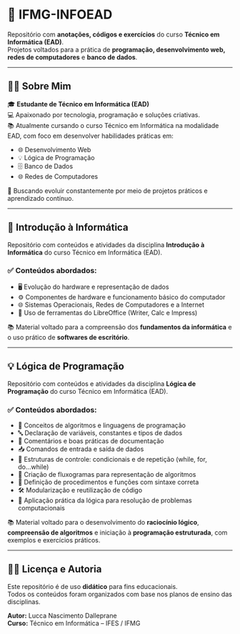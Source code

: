 # 🏫 IFMG-INFOEAD

Repositório com **anotações, códigos e exercícios** do curso **Técnico em Informática (EAD)**.  
Projetos voltados para a prática de **programação, desenvolvimento web, redes de computadores** e **banco de dados**.

---

## 👨‍💻 Sobre Mim

🎓 **Estudante de Técnico em Informática (EAD)**  
💻 Apaixonado por tecnologia, programação e soluções criativas.  
📚 Atualmente cursando o curso Técnico em Informática na modalidade EAD, com foco em desenvolver habilidades práticas em:

- 🌐 Desenvolvimento Web  
- 💡 Lógica de Programação  
- 🗄️ Banco de Dados  
- 🌐 Redes de Computadores  

🚀 Buscando evoluir constantemente por meio de projetos práticos e aprendizado contínuo.

---

## 💾 Introdução à Informática

Repositório com conteúdos e atividades da disciplina **Introdução à Informática** do curso Técnico em Informática (EAD).

### ✅ Conteúdos abordados:

- 🖥️ Evolução do hardware e representação de dados  
- ⚙️ Componentes de hardware e funcionamento básico do computador  
- 🌐 Sistemas Operacionais, Redes de Computadores e a Internet  
- 📝 Uso de ferramentas do LibreOffice (Writer, Calc e Impress)  

📚 Material voltado para a compreensão dos **fundamentos da informática** e o uso prático de **softwares de escritório**.

---

## 💡 Lógica de Programação

Repositório com conteúdos e atividades da disciplina **Lógica de Programação** do curso Técnico em Informática (EAD).

### ✅ Conteúdos abordados:

- 🧠 Conceitos de algoritmos e linguagens de programação  
- 🔤 Declaração de variáveis, constantes e tipos de dados  
- 💬 Comentários e boas práticas de documentação  
- 📥 Comandos de entrada e saída de dados  
- 🔁 Estruturas de controle: condicionais e de repetição (while, for, do...while)  
- 🧩 Criação de fluxogramas para representação de algoritmos  
- 🧮 Definição de procedimentos e funções com sintaxe correta  
- 🛠️ Modularização e reutilização de código  
- 🧾 Aplicação prática da lógica para resolução de problemas computacionais  

📚 Material voltado para o desenvolvimento do **raciocínio lógico**, **compreensão de algoritmos** e iniciação à **programação estruturada**, com exemplos e exercícios práticos.

---

## 👨‍🏫 Licença e Autoria

Este repositório é de uso **didático** para fins educacionais.  
Todos os conteúdos foram organizados com base nos planos de ensino das disciplinas.

**Autor:** Lucca Nascimento Dalleprane  
**Curso:** Técnico em Informática – IFES / IFMG

